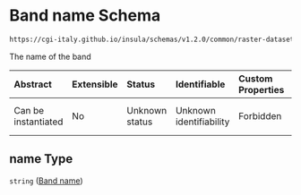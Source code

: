 # Band name Schema

```txt
https://cgi-italy.github.io/insula/schemas/v1.2.0/common/raster-dataset-visualization-config.schema.json#/$defs/rasterBand/allOf/0/properties/name
```

The name of the band

| Abstract            | Extensible | Status         | Identifiable            | Custom Properties | Additional Properties | Access Restrictions | Defined In                                                                                                                                 |
| :------------------ | :--------- | :------------- | :---------------------- | :---------------- | :-------------------- | :------------------ | :----------------------------------------------------------------------------------------------------------------------------------------- |
| Can be instantiated | No         | Unknown status | Unknown identifiability | Forbidden         | Allowed               | none                | [raster-dataset-visualization-config.schema.json\*](schemas/common/raster-dataset-visualization-config.schema.json) |

## name Type

`string` ([Band name](raster-dataset-visualization-config-defs-raster-band-allof-raster-band-variable-properties-band-name.md))

